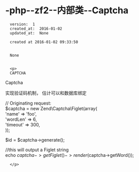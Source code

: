 
  # -php--zf2--内部类--Captcha

      version:  1
      created_at:  2016-01-02
      updated_at:  None

      created at 2016-01-02 09:33:50 


      None


      <p>
      CAPTCHA

Captcha

 
实现验证码机制， 估计可以和数据库绑定

 
// Originating request:  
$captcha = new Zend\Captcha\Figlet(array(  
    'name' => 'foo',  
    'wordLen' => 6,  
    'timeout' => 300,  
));  

 
$id = $captcha->generate();  

 
//this will output a Figlet string  
echo $captcha->getFiglet()->render($captcha->getWord());  


      </p>

  